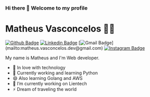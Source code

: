 ### Hi there 👋  Welcome to my profile

<!--
**msvasconcelos/msvasconcelos** is a ✨ _special_ ✨ repository because its `README.md` (this file) appears on your GitHub profile.

Here are some ideas to get you started:

- 🔭 I’m currently working on ...
- 🌱 I’m currently learning ...
- 👯 I’m looking to collaborate on ...
- 🤔 I’m looking for help with ...
- 💬 Ask me about ...
- 📫 How to reach me: ...
- 😄 Pronouns: ...
- ⚡ Fun fact: ...
-->


# Matheus Vasconcelos :man_technologist:

[![Github Badge](https://img.shields.io/badge/-Github-000?style=plastic&logo=Github&logoColor=white&link=https://github.com/lucasgdb)](https://github.com/msvasconcelos)
[![Linkedin Badge](https://img.shields.io/badge/-LinkedIn-blue?style=plastic&logo=Linkedin&logoColor=white&link=https://www.linkedin.com/in/matheus-vasconcelos-dev/)](https://www.linkedin.com/in/matheus-vasconcelos-dev/)
[![Gmail Badge](https://img.shields.io/badge/-Gmail-c14438?style=plastic&logo=Gmail&logoColor=white&link=mailto:)](mailto:matheus.vasconcelos.dev@gmail.com)
[![Instagram Badge](https://img.shields.io/badge/-Instagram-833AB4?style=plastic&labelColor=C13584&logo=instagram&logoColor=white&link=https://www.instagram.com/matheus_sv/)](https://www.instagram.com/matheus_sv/) 


My name is Matheus and I'm Web developer.

 - 💙 In love with technology
 - 🌱 Currently working and learning Python
 - 😄 Also learning Golang and AWS
 - 🔭 I’m currently working on Lientech
 - ⚡ Dream of traveling the world

